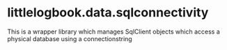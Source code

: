 # littlelogbook.data.sqlconnectivity
This is a wrapper library which manages SqlClient objects which access a physical database using a connectionstring

